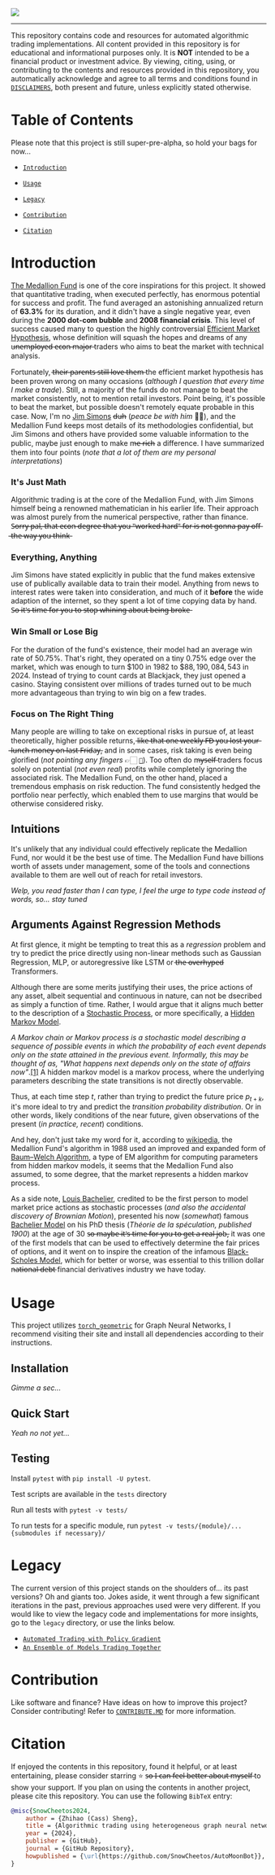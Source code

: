 ![](media/logo.png)

---------------

This repository contains code and resources for automated algorithmic trading implementations. All content provided in this repository is for educational and informational purposes only. It is **NOT** intended to be a financial product or investment advice. By viewing, citing, using, or contributing to the contents and resources provided in this repository, you automatically acknowledge and agree to all terms and conditions found in [`DISCLAIMERS`](DISCLAIMER.MD), both present and future, unless explicitly stated otherwise.

# Table of Contents

Please note that this project is still super-pre-alpha, so hold your bags for now...

- [`Introduction`](#introduction)

- [`Usage`](#usage)

- [`Legacy`](#legacy)

- [`Contribution`](#contribution)

- [`Citation`](#citation)

# Introduction

[The Medallion Fund](https://www.cornell-capital.com/blog/2020/02/medallion-fund-the-ultimate-counterexample.html) is one of the core inspirations for this project. It showed that quantitative trading, when executed perfectly, has enormous potential for success and profit. The fund averaged an astonishing annualized return of **63.3%** for its duration, and it didn't have a single negative year, even during the **2000 dot-com bubble** and **2008 financial crisis**. This level of success caused many to question the highly controversial [Efficient Market Hypothesis](https://www.investopedia.com/terms/e/efficientmarkethypothesis.asp), whose definition will squash the hopes and dreams of any u̶n̶e̶m̶p̶l̶o̶y̶e̶d̶ ̶e̶c̶o̶n̶ ̶m̶a̶j̶o̶r̶ traders who aims to beat the market with technical analysis.

Fortunately, t̶h̶e̶i̶r̶ ̶p̶a̶r̶e̶n̶t̶s̶ ̶s̶t̶i̶l̶l̶ ̶l̶o̶v̶e̶ ̶t̶h̶e̶m̶ the efficient market hypothesis has been proven wrong on many occasions (*although I question that every time I make a trade*). Still, a majority of the funds do not manage to beat the market consistently, not to mention retail investors. Point being, it's possible to beat the market, but possible doesn't remotely equate probable in this case. Now, I'm no [Jim Simons](https://en.wikipedia.org/wiki/Jim_Simons) d̶u̶h̶ (*peace be with him* 🙏🏼), and the Medallion Fund keeps most details of its methodologies confidential, but Jim Simons and others have provided some valuable information to the public, maybe just enough to make m̶e̶ ̶r̶i̶c̶h̶ a difference. I have summarized them into four points (*note that a lot of them are my personal interpretations*)

### It's Just Math

Algorithmic trading is at the core of the Medallion Fund, with Jim Simons himself being a renowned mathematician in his earlier life. Their approach was almost purely from the numerical perspective, rather than finance. S̶o̶r̶r̶y̶ ̶p̶a̶l̶,̶ ̶t̶h̶a̶t̶ ̶e̶c̶o̶n̶ ̶d̶e̶g̶r̶e̶e̶ ̶t̶h̶a̶t̶ ̶y̶o̶u̶ ̶"̶w̶o̶r̶k̶e̶d̶ ̶h̶a̶r̶d̶"̶ ̶f̶o̶r̶ ̶i̶s̶ ̶n̶o̶t̶ ̶g̶o̶n̶n̶a̶ ̶p̶a̶y̶ ̶o̶f̶f̶ ̶t̶h̶e̶ ̶w̶a̶y̶ ̶y̶o̶u̶ ̶t̶h̶i̶n̶k̶

### Everything, Anything

Jim Simons have stated explicitly in public that the fund makes extensive use of publically available data to train their model. Anything from news to interest rates were taken into consideration, and much of it **before** the wide adaption of the internet, so they spent a lot of time copying data by hand. S̶o̶ ̶i̶t̶'̶s̶ ̶t̶i̶m̶e̶ ̶f̶o̶r̶ ̶y̶o̶u̶ ̶t̶o̶ ̶s̶t̶o̶p̶ ̶w̶h̶i̶n̶i̶n̶g̶ ̶a̶b̶o̶u̶t̶ ̶b̶e̶i̶n̶g̶ ̶b̶r̶o̶k̶e̶

### Win Small or Lose Big

For the duration of the fund's existence, their model had an average win rate of $50.75\%$. That's right, they operated on a tiny $0.75\%$ edge over the market, which was enough to turn $\$100$ in 1982 to $\$88,190,084,543$ in 2024. Instead of trying to count cards at Blackjack, they just opened a casino. Staying consistent over millions of trades turned out to be much more advantageous than trying to win big on a few trades.

### Focus on The Right Thing

Many people are willing to take on exceptional risks in pursue of, at least theoretically, higher possible returns, l̶i̶k̶e̶ ̶t̶h̶a̶t̶ ̶o̶n̶e̶ ̶w̶e̶e̶k̶l̶y̶ ̶F̶D̶ ̶y̶o̶u̶ ̶l̶o̶s̶t̶ ̶y̶o̶u̶r̶ ̶l̶u̶n̶c̶h̶ ̶m̶o̶n̶e̶y̶ ̶o̶n̶ ̶l̶a̶s̶t̶ ̶F̶r̶i̶d̶a̶y̶, and in some cases, risk taking is even being glorified (*not pointing any fingers* 👉🏻 [`👀`](https://www.reddit.com/r/wallstreetbets/)). Too often do m̶y̶s̶e̶l̶f̶ traders focus solely on potential (*not even real*) profits while completely ignoring the associated risk. The Medallion Fund, on the other hand, placed a tremendous emphasis on risk reduction. The fund consistently hedged the portfolio near perfectly, which enabled them to use margins that would be otherwise considered risky. 


## Intuitions

It's unlikely that any individual could effectively replicate the Medallion Fund, nor would it be the best use of time. The Medallion Fund have billions worth of assets under management, some of the tools and connections available to them are well out of reach for retail investors. 

*Welp, you read faster than I can type, I feel the urge to type code instead of words, so... stay tuned*

## Arguments Against Regression Methods

At first glence, it might be tempting to treat this as a *regression* problem and try to predict the price directly using non-linear methods such as Gaussian Regression, MLP, or autoregressive like LSTM or t̶h̶e̶ o̶v̶e̶r̶h̶y̶p̶e̶d̶ Transformers. 

Although there are some merits justifying their uses, the price actions of any asset, albeit sequential and continuous in nature, can not be dsecribed as simply a function of time. Rather, I would argue that it aligns much better to the description of a [Stochastic Process](https://en.wikipedia.org/wiki/Stochastic_process), or more specifically, a [Hidden Markov Model](https://en.wikipedia.org/wiki/Hidden_Markov_model). 

*A Markov chain or Markov process is a stochastic model describing a sequence of possible events in which the probability of each event depends only on the state attained in the previous event. Informally, this may be thought of as, "What happens next depends only on the state of affairs now"*.[[1]](https://en.wikipedia.org/wiki/Markov_chain#:~:text=A%20Markov%20chain%20or%20Markov%20process%20is%20a%20stochastic%20model%20describing%20a%20sequence%20of%20possible%20events%20in%20which%20the%20probability%20of%20each%20event%20depends%20only%20on%20the%20state%20attained%20in%20the%20previous%20event.%20Informally%2C%20this%20may%20be%20thought%20of%20as%2C%20%22What%20happens%20next%20depends%20only%20on%20the%20state%20of%20affairs%20now.%22) A hidden markov model is a markov process, where the underlying parameters describing the state transitions is not directly observable.

Thus, at each time step $t$, rather than trying to predict the future price $p_{t+k}$, it's more ideal to try and predict the *transition probability distribution*. Or in other words, likely conditions of the near future, given observations of the present (*in practice, recent*) conditions. 

And hey, don't just take my word for it, according to [wikipedia](https://en.wikipedia.org/wiki/Renaissance_Technologies#:~:text=In%201988%2C%20the%20firm%20established%20its%20most%20profitable%20portfolio%2C%20the%20Medallion%20Fund%2C%20which%20used%20an%20improved%20and%20expanded%20form%20of%20Leonard%20Baum%27s%20mathematical%20models%2C), the Medallion Fund's algorithm in 1988 used an improved and expanded form of [Baum–Welch Algorithm](https://en.wikipedia.org/wiki/Baum%E2%80%93Welch_algorithm), a type of EM algorithm for computing parameters from hidden markov models, it seems that the Medallion Fund also assumed, to some degree, that the market represents a hidden markov process.

As a side note, [Louis Bachelier](https://en.wikipedia.org/wiki/Louis_Bachelier), credited to be the first person to model market price actions as stochastic processes (*and also the accidental discovery of Brownian Motion*), presented his now (*somewhat*) famous [Bachelier Model](https://en.wikipedia.org/wiki/Bachelier_model) on his PhD thesis (*Théorie de la spéculation, published 1900*) at the age of 30 s̶o̶ ̶m̶a̶y̶b̶e̶ ̶i̶t̶'̶s̶ ̶t̶i̶m̶e̶ ̶f̶o̶r̶ ̶y̶o̶u̶ ̶t̶o̶ ̶g̶e̶t̶ ̶a̶ ̶r̶e̶a̶l̶ ̶j̶o̶b̶, it was one of the first models that can be used to effectively determine the fair prices of options, and it went on to inspire the creation of the infamous [Black-Scholes Model](https://en.wikipedia.org/wiki/Black%E2%80%93Scholes_model), which for better or worse, was essential to this trillion dollar n̶a̶t̶i̶o̶n̶a̶l̶ ̶d̶e̶b̶t̶ financial derivatives industry we have today.

# Usage

This project utilizes [`torch_geometric`](https://pytorch-geometric.readthedocs.io/en/latest/install/installation.html) for Graph Neural Networks, I recommend visiting their site and install all dependencies according to their instructions.

## Installation

*Gimme a sec...*

## Quick Start

*Yeah no not yet...*

## Testing

Install `pytest` with `pip install -U pytest`.

Test scripts are available in the `tests` directory 

Run all tests with `pytest -v tests/`

To run tests for a specific module, run `pytest -v tests/{module}/...{submodules if necessary}/`

# Legacy

The current version of this project stands on the shoulders of... its past versions? Oh and giants too. Jokes aside, it went through a few significant iterations in the past, previous approaches used were very different. If you would like to view the legacy code and implementations for more insights, go to the `legacy` directory, or use the links below.

- [`Automated Trading with Policy Gradient`](legacy/policy_gradient/README.md)
- [`An Ensemble of Models Trading Together`](legacy/classical_ensemble/README.md)

# Contribution

Like software and finance? Have ideas on how to improve this project? Consider contributing! Refer to [`CONTRIBUTE.MD`](docs/CONTRIBUTE.MD) for more information.

# Citation

If enjoyed the contents in this repository, found it helpful, or at least entertaining, please consider starring ⭐ s̶o̶ ̶I̶ ̶c̶a̶n̶ ̶f̶e̶e̶l̶ ̶b̶e̶t̶t̶e̶r̶ ̶a̶b̶o̶u̶t̶ ̶m̶y̶s̶e̶l̶f̶ to show your support. If you plan on using the contents in another project, please cite this repository. You can use the following `BibTeX` entry:

```bibtex
@misc{SnowCheetos2024,
    author = {Zhihao (Cass) Sheng},
    title = {Algorithmic trading using heterogeneous graph neural network and reinforcement learning {AutoMoonBot}},
    year = {2024},
    publisher = {GitHub},
    journal = {GitHub Repository},
    howpublished = {\url{https://github.com/SnowCheetos/AutoMoonBot}},
}
```
